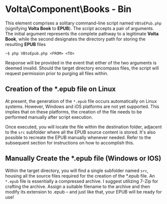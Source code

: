 # Volta\Component\Books - Bin

This element comprises a solitary command-line script named `VBtoEPub.php` (signifying **Volta Book** to **EPUB**). The script accepts a pair of arguments. The initial argument represents the complete pathway to a legitimate **Volta Book**, while the second designates the directory path for storing the resulting **EPUB** files

```shell
~$ php VBtoEpub.php <FROM> <TO>
```

Response will be provided in the event that either of the two arguments is deemed invalid. Should the target directory encompass files, the script will request permission prior to purging all files within. 

## Creation of the *.epub file on Linux
At present, the generation of the `*.epub` file occurs automatically on Linux systems. However, Windows and iOS platforms are not yet supported. This implies that on these platforms, the creation of the file needs to be performed manually after script execution. 

Once executed, you will locate the file within the destination folder, adjacent to the `src` subfolder where all the EPUB source content is stored. It's also possible to recreate the EPUB manually whenever needed. Refer to the subsequent section for instructions on how to accomplish this.


## Manually Create the *.epub file (Windows or IOS)

Within the target directory, you will find a single subfolder named `src`, housing all the source files required for the creation of the *.epub file. An `*.epub` file is essentially a compressed archive. I suggest utilizing 7-Zip for crafting the archive. Assign a suitable filename to the archive and then modify its extension to .epub – and just like that, your EPUB will be ready for use!
